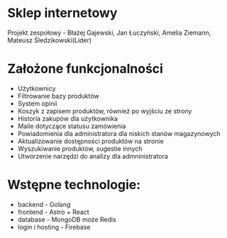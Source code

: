# Sklep internetowy 
Projekt zespołowy - Błażej Gajewski, Jan Łuczyński, Amelia Ziemann, Mateusz Śledzikowski(Lider)


# Założone funkcjonalności

- Użytkownicy
- Filtrowanie bazy produktów
- System opinii
- Koszyk z zapisem produktów, również po wyjściu ze strony
- Historia zakupów dla użytkownika
- Maile dotyczące statusu zamówienia
- Powiadomienia dla administratora dla niskich stanów magazynowych
- Aktualizowanie dostępności produktów na stronie
- Wyszukiwanie produktów, sugestie innych
- Utworzenie narzędzi do analizy dla admninistratora

# Wstępne technologie:
- backend - Golang
- frontend - Astro + React
- database - MongoDB może Redis
- login i hosting - Firebase
